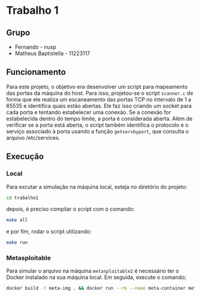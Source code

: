 # Trabalho 1

## Grupo
- Fernando - nusp
- Matheus Baptistella - 11223117

## Funcionamento
Para este projeto, o objetivo era desenvolver um script para mapeamento das portas da máquina do host. Para isso, projetou-se o script `scanner.c` de forma que ele realiza um escaneamento das portas TCP no intervalo de 1 a 65535 e identifica quais estão abertas. Ele faz isso criando um socket para cada porta e tentando estabelecer uma conexão. Se a conexão for estabelecida dentro do tempo limite, a porta é considerada aberta. Além de verificar se a porta está aberta, o script também identifica o protocolo e o serviço associado à porta usando a função `getservbyport`, que consulta o arquivo /etc/services.

## Execução
### Local
Para excutar a simulação na máquina local, esteja no diretório do projeto:
```bash
cd trabalho1
```
depois, é preciso compilar o script com o comando:
```bash
make all
```
e por fim, rodar o script utilizando:
```bash
make run
```

### Metasploitable
Para simular o arquivo na máquina `metasploitable2` é necessário ter o Docker instalado na sua máquina local. Em seguida, execute o comando;
```bash
docker build -t meta-img . && docker run --rm --name meta-container meta-img
```
